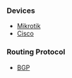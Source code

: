 ### Devices

- [Mikrotik](https://github.com/aan-agustiono/notes/tree/main/Networking/Mikrotik)
- [Cisco](https://github.com/aan-agustiono/notes/tree/main/Networking/Cisco/catalyst)

### Routing Protocol

- [BGP](https://github.com/aan-agustiono/notes/blob/main/Networking/Routing/BGP/README.md)
